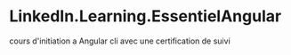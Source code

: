 # LinkedIn.Learning.EssentielAngular
cours d'initiation a Angular cli avec une certification de suivi
